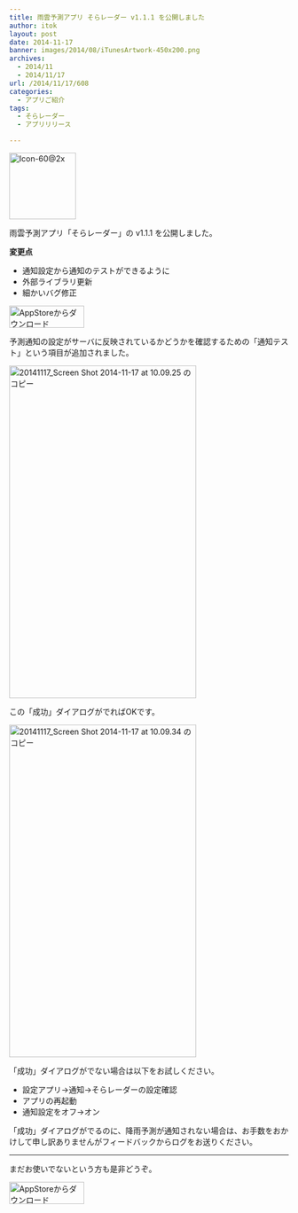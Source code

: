 ```yaml
---
title: 雨雲予測アプリ そらレーダー v1.1.1 を公開しました
author: itok
layout: post
date: 2014-11-17
banner: images/2014/08/iTunesArtwork-450x200.png
archives:
  - 2014/11
  - 2014/11/17
url: /2014/11/17/608
categories:
  - アプリご紹介
tags:
  - そらレーダー
  - アプリリリース

---
```

<a href="https://itunes.apple.com/jp/app/id892264357" target="_blank"><img src="/images/2014/08/3a32a3262646918bc6b4c57662b6c293.png" alt="Icon-60@2x" width="120" height="120" class="alignnone size-full wp-image-305" /></a>

雨雲予測アプリ「そらレーダー」の v1.1.1 を公開しました。

**変更点**

  * 通知設定から通知のテストができるように
  * 外部ライブラリ更新
  * 細かいバグ修正

<a href="https://itunes.apple.com/jp/app/id892264357" target="_blank"><img src="/images/2014/04/Download_on_the_App_Store_Badge_JP_135x40_1004.png" alt="AppStoreからダウンロード" width="135" height="40" class="alignnone size-full wp-image-58" /></a>

予測通知の設定がサーバに反映されているかどうかを確認するための「通知テスト」という項目が追加されました。

[<img src="/images/2014/11/a51bdbc758f6c0f77d5f24fba4e1a6e6.png" alt="20141117_Screen Shot 2014-11-17 at 10.09.25 のコピー" width="337" height="600" class="alignnone size-full wp-image-610" />](/images/2014/11/a51bdbc758f6c0f77d5f24fba4e1a6e6.png)

この「成功」ダイアログがでればOKです。

[<img src="/images/2014/11/f4e8d841ec6fa74bc85277c13d7737a8.png" alt="20141117_Screen Shot 2014-11-17 at 10.09.34 のコピー" width="337" height="600" class="alignnone size-full wp-image-611" />](/images/2014/11/f4e8d841ec6fa74bc85277c13d7737a8.png)

「成功」ダイアログがでない場合は以下をお試しください。

  * 設定アプリ→通知→そらレーダーの設定確認
  * アプリの再起動
  * 通知設定をオフ→オン

「成功」ダイアログがでるのに、降雨予測が通知されない場合は、お手数をおかけして申し訳ありませんがフィードバックからログをお送りください。

* * *

まだお使いでないという方も是非どうぞ。

<a href="https://itunes.apple.com/jp/app/id892264357" target="_blank"><img src="/images/2014/04/Download_on_the_App_Store_Badge_JP_135x40_1004.png" alt="AppStoreからダウンロード" width="135" height="40" class="alignnone size-full wp-image-58" /></a>